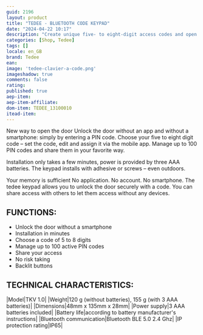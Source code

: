 ```yaml
---
guid: 2196
layout: product 
title: "TEDEE - BLUETOOTH CODE KEYPAD"
date: "2024-04-22 10:17"
description: "Create unique five- to eight-digit access codes and open doors without using your smartphone."
categories: [Shop, Tedee]
tags: []
locale: en_GB
brand: Tedee
ean: 
image: 'tedee-clavier-a-code.png'
imageshadow: true
comments: false
rating:  
published: true
aep-item: 
aep-item-affiliate: 
dom-item: TEDEE_13100010
itead-item: 
---
```


New way to open the door
Unlock the door without an app and without a smartphone: simply by entering a PIN code. Choose your five to eight digit code – set the code, edit and assign it via the mobile app. Manage up to 100 PIN codes and share them in your favorite way.

Installation only takes a few minutes, power is provided by three AAA batteries. The keypad installs with adhesive or screws – even outdoors.

Your memory is sufficient
No application. No account. No smartphone. The tedee keypad allows you to unlock the door securely with a code. You can share access with others to let them access without any devices.

## FUNCTIONS:

- Unlock the door without a smartphone
- Installation in minutes
- Choose a code of 5 to 8 digits
- Manage up to 100 active PIN codes
- Share your access
- No risk taking
- Backlit buttons
 
## TECHNICAL CHARACTERISTICS:

|Model|TKV 1.0|
|Weight|120 g (without batteries), 155 g (with 3 AAA batteries)|
|Dimensions|48mm x 135mm x 28mm|
|Power supply|3 AAA batteries included|
|Battery life|according to battery manufacturer's instructions|
|Bluetooth communication|Bluetooth BLE 5.0 2.4 Ghz|
|IP protection rating|IP65|


